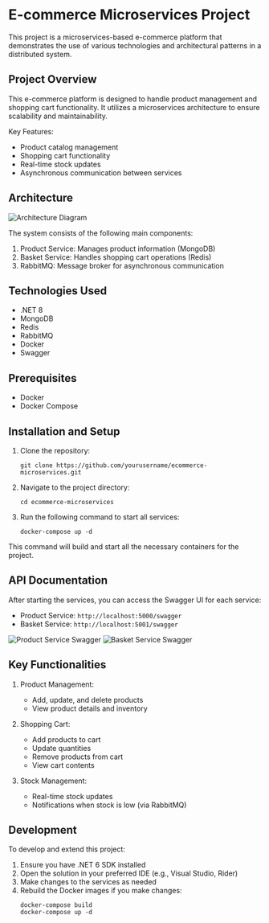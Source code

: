 # E-commerce Microservices Project

This project is a microservices-based e-commerce platform that demonstrates the use of various technologies and architectural patterns in a distributed system.

## Project Overview

This e-commerce platform is designed to handle product management and shopping cart functionality. It utilizes a microservices architecture to ensure scalability and maintainability.

Key Features:
- Product catalog management
- Shopping cart functionality
- Real-time stock updates
- Asynchronous communication between services

## Architecture

![Architecture Diagram](https://via.placeholder.com/800x600.png?text=E-commerce+Microservices+Architecture)

The system consists of the following main components:

1. Product Service: Manages product information (MongoDB)
2. Basket Service: Handles shopping cart operations (Redis)
3. RabbitMQ: Message broker for asynchronous communication

## Technologies Used

- .NET 8
- MongoDB
- Redis
- RabbitMQ
- Docker
- Swagger

## Prerequisites

- Docker
- Docker Compose

## Installation and Setup

1. Clone the repository:
   ```
   git clone https://github.com/yourusername/ecommerce-microservices.git
   ```

2. Navigate to the project directory:
   ```
   cd ecommerce-microservices
   ```

3. Run the following command to start all services:
   ```
   docker-compose up -d
   ```

This command will build and start all the necessary containers for the project.

## API Documentation

After starting the services, you can access the Swagger UI for each service:

- Product Service: `http://localhost:5000/swagger`
- Basket Service: `http://localhost:5001/swagger`

![Product Service Swagger](https://via.placeholder.com/800x600.png?text=Product+Service+Swagger)
![Basket Service Swagger](https://via.placeholder.com/800x600.png?text=Basket+Service+Swagger)

## Key Functionalities

1. Product Management:
   - Add, update, and delete products
   - View product details and inventory

2. Shopping Cart:
   - Add products to cart
   - Update quantities
   - Remove products from cart
   - View cart contents

3. Stock Management:
   - Real-time stock updates
   - Notifications when stock is low (via RabbitMQ)

## Development

To develop and extend this project:

1. Ensure you have .NET 6 SDK installed
2. Open the solution in your preferred IDE (e.g., Visual Studio, Rider)
3. Make changes to the services as needed
4. Rebuild the Docker images if you make changes:
   ```
   docker-compose build
   docker-compose up -d
   ```
